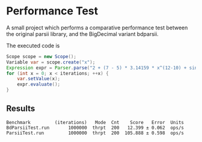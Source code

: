 # Performance Test

A small project which performs a comparative performance test between the original parsii library, and the BigDecimal variant bdparsii.

The executed code is

```java
Scope scope = new Scope();
Variable var = scope.create("x");
Expression expr = Parser.parse("2 + (7 - 5) * 3.14159 * x^(12-10) + sin(-3.141)", scope);
for (int x = 0; x < iterations; ++x) {
	var.setValue(x);
	expr.evaluate();
}
```

## Results

```
Benchmark         (iterations)   Mode  Cnt    Score   Error  Units
BdParsiiTest.run       1000000  thrpt  200   12.399 ± 0.062  ops/s
ParsiiTest.run         1000000  thrpt  200  105.888 ± 0.598  ops/s
``` 
